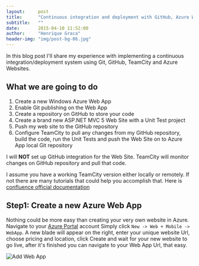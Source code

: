 ```yaml
---
layout:     post
title:      "Continuous integration and deployment with GitHub, Azure Web Apps and TeamCity"
subtitle:   ""
date:       2015-04-10 11:52:00
author:     "Henrique Graca"
header-img: "img/post-bg-06.jpg"
---
```

In this blog post I'll share my experience with implementing a continuous integration/deployment system using Git, GitHub, TeamCity and Azure Websites.
## What we are going to do ##
1. Create a new Windows Azure Web App
2. Enable Git publishing on the Web App 
3. Create a repository on GitHub to store your code
4. Create a brand new ASP.NET MVC 5 Web Site with a Unit Test project
5. Push my web site to the GitHub repository
6. Configure TeamCity to pull any changes from my GitHub repository, build the code, run the Unit Tests and push the Web Site on to Azure App local Git repository

I will **NOT** set up GitHub integration for the Web Site. TeamCity will monitor changes on GitHub repository and pull that code.

I assume you have a working TeamCity version either locally or remotely. If not there are many tutorials that could help you accomplish that. Here is [confluence official documentation](https://confluence.jetbrains.com/display/TCD9/Installing+and+Configuring+the+TeamCity+Server "Installing and Configuring the TeamCity Server") 

## Step1: Create a new Azure Web App ##

Nothing could be more easy than creating your very own website in Azure. Navigate to your [Azure Portal](http://portal.azure.com "Azure Portal") account Simply click `New -> Web + Mobile -> WebApp`. A new blade will appear on the right, enter your unique website Url, choose pricing and location, click Create and wait for your new website to go live, after it's finished you can navigate to your Web App Url, that easy.

![Add Web App](https://www.dropbox.com/s/1in2tpdrsq97ejg/Screenshot%202015-04-10%2011.40.46.png?dl=0) 
